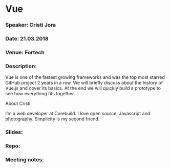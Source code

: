 # Vue

### Speaker: Cristi Jora
### Date: 21.03.2018
### Venue: Fortech
### Description:

Vue is one of the fastest growing frameworks and was the top most starred GitHub project 2 years in a row. We will briefly discuss about the history of Vue.js and cover its basics. At the end we will quickly build a prototype to see how everything fits together.

About Cristi

I’m a web developer at Corebuild. I love open source, Javascript and photography. Simplicity is my second friend.
### Slides: 


### Repo:


### Meeting notes:

